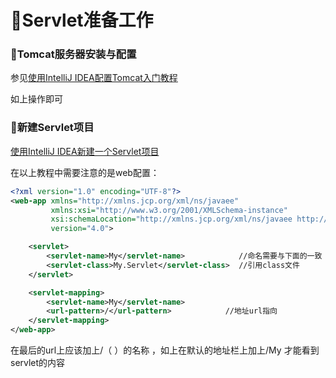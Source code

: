 # :ocean:Servlet准备工作 #

### :bouquet:Tomcat服务器安装与配置 ###

参见[使用IntelliJ IDEA配置Tomcat入门教程](https://www.jb51.net/article/137404.htm)

如上操作即可

### :bouquet:新建Servlet项目 ###

[使用IntelliJ IDEA新建一个Servlet项目](https://www.jb51.net/article/151482.htm)

在以上教程中需要注意的是web配置：

```xml
<?xml version="1.0" encoding="UTF-8"?>
<web-app xmlns="http://xmlns.jcp.org/xml/ns/javaee"
         xmlns:xsi="http://www.w3.org/2001/XMLSchema-instance"
         xsi:schemaLocation="http://xmlns.jcp.org/xml/ns/javaee http://xmlns.jcp.org/xml/ns/javaee/web-app_4_0.xsd"
         version="4.0">

    <servlet>
        <servlet-name>My</servlet-name>            //命名需要与下面的一致
        <servlet-class>My.Servlet</servlet-class>  //引用class文件
    </servlet>

    <servlet-mapping>
        <servlet-name>My</servlet-name>
        <url-pattern>/</url-pattern>            //地址url指向
    </servlet-mapping>
</web-app>
```

在最后的url上应该加上/（  <servlet-name>）的名称 ，如上在默认的地址栏上加上/My  才能看到servlet的内容
